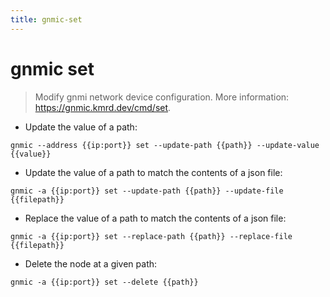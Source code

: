 ```yaml
---
title: gnmic-set
---
```

# gnmic set

> Modify gnmi network device configuration.
> More information: <https://gnmic.kmrd.dev/cmd/set>.

- Update the value of a path:

`gnmic --address {{ip:port}} set --update-path {{path}} --update-value {{value}}`

- Update the value of a path to match the contents of a json file:

`gnmic -a {{ip:port}} set --update-path {{path}} --update-file {{filepath}}`

- Replace the value of a path to match the contents of a json file:

`gnmic -a {{ip:port}} set --replace-path {{path}} --replace-file {{filepath}}`

- Delete the node at a given path:

`gnmic -a {{ip:port}} set --delete {{path}}`

